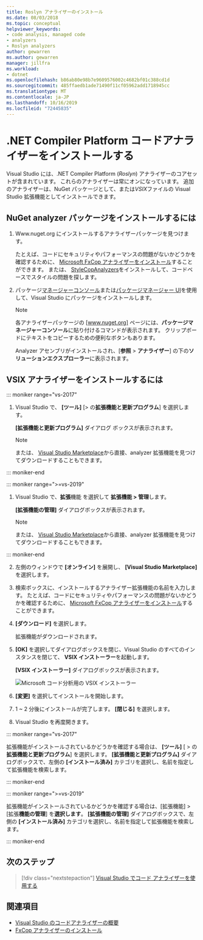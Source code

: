 ```yaml
---
title: Roslyn アナライザーのインストール
ms.date: 08/03/2018
ms.topic: conceptual
helpviewer_keywords:
- code analysis, managed code
- analyzers
- Roslyn analyzers
author: gewarren
ms.author: gewarren
manager: jillfra
ms.workload:
- dotnet
ms.openlocfilehash: b86ab80e98b7e9609576002c4682bf01c388cd1d
ms.sourcegitcommit: 485ffaedb1ade71490f11cf05962add1718945cc
ms.translationtype: MT
ms.contentlocale: ja-JP
ms.lasthandoff: 10/16/2019
ms.locfileid: "72445835"
---
```

# <a name="install-net-compiler-platform-code-analyzers"></a>.NET Compiler Platform コードアナライザーをインストールする

Visual Studio には、.NET Compiler Platform (*Roslyn*) アナライザーのコアセットが含まれています。 これらのアナライザーは常にオンになっています。 追加のアナライザーは、NuGet パッケージとして、または*VSIX*ファイルの Visual Studio 拡張機能としてインストールできます。

## <a name="to-install-nuget-analyzer-packages"></a>NuGet analyzer パッケージをインストールするには

1. Www.nuget.org にインストールするアナライザーパッケージを見つけます。

   たとえば、コードにセキュリティやパフォーマンスの問題がないかどうかを確認するために、 [Microsoft FxCop アナライザーをインストール](install-fxcop-analyzers.md#nuget-package)することができます。 または、 [StyleCopAnalyzers](https://www.nuget.org/packages/stylecop.analyzers/)をインストールして、コードベースでスタイルの問題を探します。

2. パッケージ[マネージャーコンソール](/nuget/quickstart/install-and-use-a-package-in-visual-studio#package-manager-console)または[パッケージマネージャー UI](/nuget/quickstart/install-and-use-a-package-in-visual-studio#package-manager-console)を使用して、Visual Studio にパッケージをインストールします。

   > [!NOTE]
   > 各アナライザーパッケージの [www.nuget.org] ページには、**パッケージマネージャーコンソール**に貼り付けるコマンドが表示されます。 クリップボードにテキストをコピーするための便利なボタンもあります。

   Analyzer アセンブリがインストールされ、[**参照** > **アナライザー**] の下の**ソリューションエクスプローラー**に表示されます。

## <a name="to-install-vsix-analyzers"></a>VSIX アナライザーをインストールするには

::: moniker range="vs-2017"

1. Visual Studio で、 **[ツール]** [> の**拡張機能と更新プログラム**] を選択します。

   **[拡張機能と更新プログラム]** ダイアログ ボックスが表示されます。

   > [!NOTE]
   > または、 [Visual Studio Marketplace](https://marketplace.visualstudio.com)から直接、analyzer 拡張機能を見つけてダウンロードすることもできます。

::: moniker-end

::: moniker range=">=vs-2019"

1. Visual Studio で、**拡張**機能 を選択して **拡張機能 > 管理**します。

   **[拡張機能の管理]** ダイアログボックスが表示されます。

   > [!NOTE]
   > または、 [Visual Studio Marketplace](https://marketplace.visualstudio.com)から直接、analyzer 拡張機能を見つけてダウンロードすることもできます。

::: moniker-end

2. 左側のウィンドウで **[オンライン]** を展開し、 **[Visual Studio Marketplace]** を選択します。

3. 検索ボックスに、インストールするアナライザー拡張機能の名前を入力します。 たとえば、コードにセキュリティやパフォーマンスの問題がないかどうかを確認するために、 [Microsoft FxCop アナライザーをインストール](install-fxcop-analyzers.md#vsix)することができます。

4. **[ダウンロード]** を選択します。

   拡張機能がダウンロードされます。

5. **[OK]** を選択してダイアログボックスを閉じ、Visual Studio のすべてのインスタンスを閉じて、 **VSIX インストーラー**を起動します。

   **[VSIX インストーラー]** ダイアログボックスが表示されます。

   ![Microsoft コード分析用の VSIX インストーラー](media/vsix-installer-code-analysis.png)

6. **[変更]** を選択してインストールを開始します。

7. 1 ~ 2 分後にインストールが完了します。 **[閉じる]** を選択します。

8. Visual Studio を再度開きます。

::: moniker range="vs-2017"

拡張機能がインストールされているかどうかを確認する場合は、 **[ツール]** [ >  の**拡張機能と更新プログラム**] を選択します。 **[拡張機能と更新プログラム]** ダイアログボックスで、左側の **[インストール済み]** カテゴリを選択し、名前を指定して拡張機能を検索します。

::: moniker-end

::: moniker range=">=vs-2019"

拡張機能がインストールされているかどうかを確認する場合は、[拡張機能]  >  [拡張**機能の管理**] を**選択します**。 **[拡張機能の管理]** ダイアログボックスで、左側の **[インストール済み]** カテゴリを選択し、名前を指定して拡張機能を検索します。

::: moniker-end

## <a name="next-steps"></a>次のステップ

> [!div class="nextstepaction"]
> [Visual Studio でコード アナライザーを使用する](../code-quality/use-roslyn-analyzers.md)

## <a name="see-also"></a>関連項目

- [Visual Studio のコードアナライザーの概要](../code-quality/roslyn-analyzers-overview.md)
- [FxCop アナライザーのインストール](../code-quality/install-fxcop-analyzers.md)
